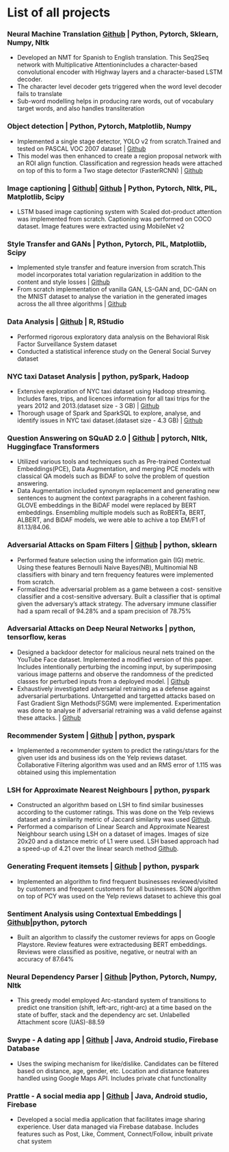 # List of all projects

### Neural Machine Translation [Github](https://github.com/RishikeshDhayarkar/cs224n/tree/master/a5) | Python, Pytorch, Sklearn, Numpy, Nltk
* Developed an NMT for Spanish to English translation.  This Seq2Seq network with Multiplicative Attentionincludes a character-based convolutional encoder with Highway layers and a character-based LSTM decoder.
* The character level decoder gets triggered when the word level decoder fails to translate
* Sub-word modelling helps in producing rare words, out of vocabulary target words, and also handles transliteration

### Object detection | Python, Pytorch, Matplotlib, Numpy 
* Implemented a single stage detector, YOLO v2 from scratch.Trained and tested on PASCAL VOC 2007 dataset |
[Github](https://github.com/RishikeshDhayarkar/UMich-Computer-Vision/tree/master/yolo)
* This model was then enhanced to create a region proposal network with an ROI align function. Classification and
regression heads were attached on top of this to form a Two stage detector (FasterRCNN) | [Github](https://github.com/RishikeshDhayarkar/UMich-Computer-Vision/tree/master/fasterRCNN)

### Image captioning | [Github](https://github.com/RishikeshDhayarkar/cs231n/blob/master/assignments/assignment3/LSTM_Captioning.ipynb)| [Github](https://github.com/RishikeshDhayarkar/UMich-Computer-Vision/tree/master/image_cap) | Python, Pytorch, Nltk, PIL, Matplotlib, Scipy
* LSTM based image captioning system with Scaled dot-product attention was implemented from scratch.
Captioning was performed on COCO dataset. Image features were extracted using MobileNet v2


### Style Transfer and GANs | Python, Pytorch, PIL, Matplotlib, Scipy
* Implemented style transfer and feature inversion from scratch.This model incorporates total variation regularization
in addition to the content and style losses | [Github](https://github.com/RishikeshDhayarkar/cs231n/blob/master/assignments/assignment3/StyleTransfer-PyTorch.ipynb)
* From scratch implementation of vanilla GAN, LS-GAN and, DC-GAN on the MNIST dataset to analyse the
variation in the generated images across the all three algorithms | [Github](https://github.com/RishikeshDhayarkar/cs231n/blob/master/assignments/assignment3/Generative_Adversarial_Networks_PyTorch.ipynb)

### Data Analysis | [Github](https://github.com/RishikeshDhayarkar/Duke_data_science) | R, RStudio
* Performed rigorous exploratory data analysis on the Behavioral Risk Factor Surveillance System dataset
* Conducted a statistical inference study on the General Social Survey dataset

### NYC taxi Dataset Analysis | python, pySpark, Hadoop
* Extensive exploration of NYC taxi dataset using Hadoop streaming. Includes fares, trips, and licences information
for all taxi trips for the years 2012 and 2013.(dataset size - 3 GB) | [Github](https://github.com/RishikeshDhayarkar/CS-GY-6513-Big-Data/tree/main/assignment_1)
* Thorough usage of Spark and SparkSQL to explore, analyse, and identify issues in NYC taxi dataset.(dataset size -
4.3 GB) | [Github](https://github.com/RishikeshDhayarkar/CS-GY-6513-Big-Data/tree/main/assignment_2)

### Question Answering on SQuAD 2.0 | [Github](https://github.com/RishikeshDhayarkar/CS-GY-9233-Deep-Learning) | pytorch, Nltk, Huggingface Transformers
* Utilized various tools and techniques such as Pre-trained Contextual Embeddings(PCE), Data Augmentation, and
merging PCE models with classical QA models such as BiDAF to solve the problem of question answering.
* Data Augmentation included synonym replacement and generating new sentences to augment the context
paragraphs in a coherent fashion. GLOVE embeddings in the BiDAF model were replaced by BERT embeddings.
Ensembling multiple models such as RoBERTa, BERT, ALBERT, and BiDAF models, we were able to achive a top
EM/F1 of 81.13/84.06.

### Adversarial Attacks on Spam Filters | [Github](https://github.com/RishikeshDhayarkar/ECE-GY-9163-ML-for-Cyber-Security/blob/main/A1/rbd291_ML_sec_A1.ipynb) | python, sklearn
* Performed feature selection using the information gain (IG) metric. Using these features Bernoulli Naive
Bayes(NB), Multinomial NB classifiers with binary and tern frequency features were implemented from scratch.
* Formalized the adversarial problem as a game between a cost- sensitive classifier and a cost-sensitive adversary.
Built a classifier that is optimal given the adversary’s attack strategy. The adversary immune classifier had a spam
recall of 94.28% and a spam precision of 78.75%

### Adversarial Attacks on Deep Neural Networks | python, tensorflow, keras
* Designed a backdoor detector for malicious neural nets trained on the YouTube Face dataset. Implemented a
modified version of this paper. Includes intentionally perturbing the incoming input, by superimposing various
image patterns and observe the randomness of the predicted classes for perturbed inputs from a deployed model. |
[Github](https://github.com/RishikeshDhayarkar/ML-security)
* Exhaustively investigated adversarial retraining as a defense against adversarial perturbations. Untargetted and
targetted attacks based on Fast Gradient Sign Methods(FSGM) were implemented. Experimentation was done to
analyse if adversarial retraining was a valid defense against these attacks. | [Github](https://github.com/RishikeshDhayarkar/ECE-GY-9163-ML-for-Cyber-Security/blob/main/A2/rbd291_ML_sec_A2.ipynb)

### Recommender System | [Github](https://github.com/RishikeshDhayarkar/Algorithms-for-Big-Data/blob/main/Recommender%20Systems/collaborative_filtering.ipynb) | python, pyspark
* Implemented a recommender system to predict the ratings/stars for the given user ids and business ids on the Yelp
reviews dataset. Collaborative Filtering algorithm was used and an RMS error of 1.115 was obtained using this
implementation

### LSH for Approximate Nearest Neighbours | python, pyspark
* Constructed an algorithm based on LSH to find similar businesses according to the customer ratings. This was
done on the Yelp reviews dataset and a similarity metric of Jaccard similarity was used [Github](https://github.com/RishikeshDhayarkar/Algorithms-for-Big-Data/blob/main/Locality%20sensitive%20hashing/LSH_yelp.ipynb).
* Performed a comparison of Linear Search and Approximate Nearest Neighbour search using LSH on a dataset of
images. Images of size 20x20 and a distance metric of L1 were used. LSH based approach had a speed-up of 4.21
over the linear search method [Github](https://github.com/RishikeshDhayarkar/Algorithms-for-Big-Data/blob/main/Locality%20sensitive%20hashing/LSH_ANN.ipynb).

### Generating Frequent itemsets | [Github](https://github.com/RishikeshDhayarkar/Algorithms-for-Big-Data/blob/main/Frequent%20itemsets/SON_with_PCY.ipynb) | python, pyspark 
* Implemented an algorithm to find frequent businesses reviewed/visited by customers and frequent customers for all
businesses. SON algorithm on top of PCY was used on the Yelp reviews dataset to achieve this goal

### Sentiment Analysis using Contextual Embeddings | [Github](https://github.com/RishikeshDhayarkar/cs224n/blob/master/bert_sentiment_analysis.ipynb)|python, pytorch
* Built an algorithm to classify the customer reviews for apps on Google Playstore.  Review features were extractedusing BERT embeddings.  Reviews were classified as positive, negative, or neutral with an accuracy of 87.64%

### Neural Dependency Parser | [Github](https://github.com/RishikeshDhayarkar/cs224n/tree/master/a3/student) |Python, Pytorch, Numpy, Nltk
* This greedy model employed Arc-standard system of transitions to predict one transition (shift, left-arc, right-arc)
at a time based on the state of buffer, stack and the dependency arc set. Unlabelled Attachment score (UAS)-88.59

### Swype - A dating app | [Github](https://github.com/RishikeshDhayarkar/Swype) | Java, Android studio, Firebase Database
* Uses the swiping mechanism for like/dislike. Candidates can be filtered based on distance, age, gender, etc.
Location and distance features handled using Google Maps API. Includes private chat functionality

### Prattle - A social media app | [Github](https://github.com/RishikeshDhayarkar/Prattle) | Java, Android studio, Firebase
* Developed a social media application that facilitates image sharing experience. User data managed via Firebase
database. Includes features such as Post, Like, Comment, Connect/Follow, inbuilt private chat system

























































